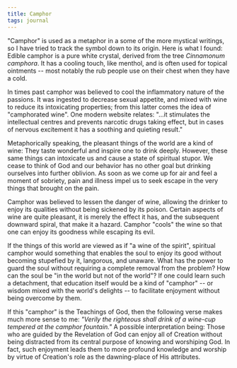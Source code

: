 ```yaml
---
title: Camphor
tags: journal
---
```


"Camphor" is used as a metaphor in a some of the more mystical writings,
so I have tried to track the symbol down to its origin.  Here is what I
found: Edible camphor is a pure white crystal, derived from the tree
*Cinnamonum camphora*.  It has a cooling touch, like menthol, and is often
used for topical ointments -- most notably the rub people use on their
chest when they have a cold.

In times past camphor was believed to cool the inflammatory nature of
the passions.  It was ingested to decrease sexual appetite, and mixed
with wine to reduce its intoxicating properties; from this latter comes
the idea of "camphorated wine".  One modern website relates: "...it
stimulates the intellectual centres and prevents narcotic drugs taking
effect, but in cases of nervous excitement it has a soothing and
quieting result."

Metaphorically speaking, the pleasant things of the world are a kind of
wine: They taste wonderful and inspire one to drink deeply.  However,
these same things can intoxicate us and cause a state of spiritual
stupor.  We cease to think of God and our behavior has no other goal but
drinking ourselves into further oblivion.  As soon as we come up for air
and feel a moment of sobriety, pain and illness impel us to seek escape
in the very things that brought on the pain.

Camphor was believed to lessen the danger of wine, allowing the drinker
to enjoy its qualities without being sickened by its poison.  Certain
aspects of wine are quite pleasant, it is merely the effect it has, and
the subsequent downward spiral, that make it a hazard.  Camphor "cools"
the wine so that one can enjoy its goodness while escaping its evil.

If the things of this world are viewed as if "a wine of the spirit",
spiritual camphor would something that enables the soul to enjoy its
good without becoming stupefied by it, langorous, and unaware.  What has
the power to guard the soul without requiring a complete removal from
the problem?  How can the soul be "in the world but not of the world"?
If one could learn such a detachment, that education itself would be a
kind of "camphor" -- or wisdom mixed with the world's delights -- to
facilitate enjoyment without being overcome by them.

If this "camphor" is the Teachings of God, then the following verse
makes much more sense to me: *"Verily the righteous shall drink of a
wine-cup tempered at the camphor fountain."* A possible interpretation
being: Those who are guided by the Revelation of God can enjoy all of
Creation without being distracted from its central purpose of knowing
and worshiping God.  In fact, such enjoyment leads them to more profound
knowledge and worship by virtue of Creation's role as the dawning-place
of His attributes.


